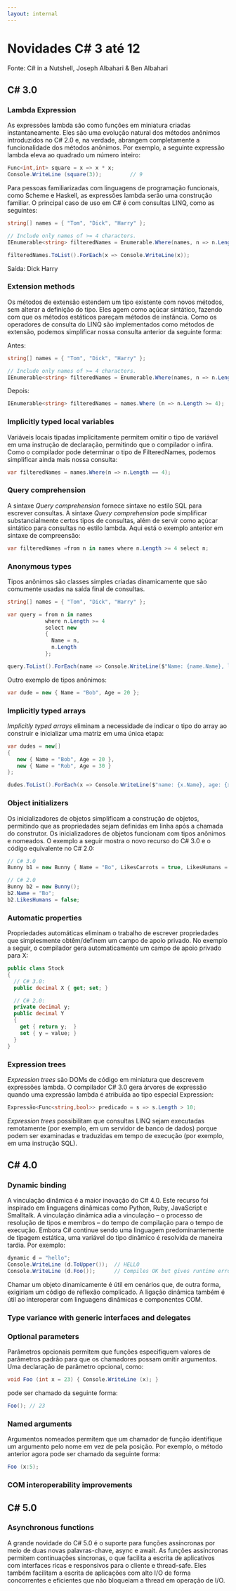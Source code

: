 ```yaml
---
layout: internal
---
```


# Novidades C# 3 até 12

Fonte: C# in a Nutshell, Joseph Albahari & Ben Albahari

## C# 3.0

### Lambda Expression

As expressões lambda são como funções em miniatura criadas instantaneamente. Eles são uma evolução natural dos métodos anônimos introduzidos no C# 2.0 e, na verdade, abrangem completamente a funcionalidade dos métodos anônimos. Por exemplo, a seguinte expressão lambda eleva ao quadrado um número inteiro:

```csharp
Func<int,int> square = x => x * x;
Console.WriteLine (square(3));         // 9
```

Para pessoas familiarizadas com linguagens de programação funcionais, como Scheme e Haskell, as expressões lambda serão uma construção familiar. O principal caso de uso em C# é com consultas LINQ, como as seguintes:

```csharp
string[] names = { "Tom", "Dick", "Harry" };

// Include only names of >= 4 characters.
IEnumerable<string> filteredNames = Enumerable.Where(names, n => n.Length >= 4);

filteredNames.ToList().ForEach(x => Console.WriteLine(x));
```

Saída: Dick Harry

### Extension methods

Os métodos de extensão estendem um tipo existente com novos métodos, sem alterar a definição do tipo. Eles agem como açúcar sintático, fazendo com que os métodos estáticos pareçam métodos de instância. Como os operadores de consulta do LINQ são implementados como métodos de extensão, podemos simplificar nossa consulta anterior da seguinte forma:

Antes:

```csharp
string[] names = { "Tom", "Dick", "Harry" };

// Include only names of >= 4 characters.
IEnumerable<string> filteredNames = Enumerable.Where(names, n => n.Length >= 4);
```

Depois:

```csharp
IEnumerable<string> filteredNames = names.Where (n => n.Length >= 4);
```

### Implicitly typed local variables

Variáveis locais tipadas implicitamente permitem omitir o tipo de variável em uma instrução de declaração, permitindo que o compilador o infira. Como o compilador pode determinar o tipo de FilteredNames, podemos simplificar ainda mais nossa consulta:

```csharp
var filteredNames = names.Where(n => n.Length == 4);
```

### Query comprehension

 A sintaxe *Query comprehension* fornece sintaxe no estilo SQL para escrever consultas. A sintaxe *Query comprehension* pode simplificar substancialmente certos tipos de consultas, além de servir como açúcar sintático para consultas no estilo lambda. Aqui está o exemplo anterior em sintaxe de compreensão:

```csharp
var filteredNames =from n in names where n.Length >= 4 select n;
```

### Anonymous types

Tipos anônimos são classes simples criadas dinamicamente que são comumente usadas na saída final de consultas.

```csharp
string[] names = { "Tom", "Dick", "Harry" };

var query = from n in names
            where n.Length >= 4
            select new
            {
              Name = n,
              n.Length
            };

query.ToList().ForEach(name => Console.WriteLine($"Name: {name.Name}, length: {name.Length}"));
```

Outro exemplo de tipos anônimos:

```csharp
var dude = new { Name = "Bob", Age = 20 };
```

### Implicitly typed arrays

*Implicitly typed arrays* eliminam a necessidade de indicar o tipo do array ao construir e inicializar uma matriz em uma única etapa:

```csharp
var dudes = new[]
{
   new { Name = "Bob", Age = 20 },
   new { Name = "Rob", Age = 30 }
};

dudes.ToList().ForEach(x => Console.WriteLine($"name: {x.Name}, age: {x.Age}"));
```

### Object initializers

Os inicializadores de objetos simplificam a construção de objetos, permitindo que as propriedades sejam definidas em linha após a chamada do construtor. Os inicializadores de objetos funcionam com tipos anônimos e nomeados. O exemplo a seguir mostra o novo recurso do C# 3.0 e o código equivalente no C# 2.0:

```csharp
// C# 3.0
Bunny b1 = new Bunny { Name = "Bo", LikesCarrots = true, LikesHumans = false };

// C# 2.0
Bunny b2 = new Bunny();
b2.Name = "Bo";
b2.LikesHumans = false;
```

### Automatic properties

Propriedades automáticas eliminam o trabalho de escrever propriedades que simplesmente obtêm/definem um campo de apoio privado. No exemplo a seguir, o compilador gera automaticamente um campo de apoio privado para X:

```csharp
public class Stock
{
  // C# 3.0:
  public decimal X { get; set; }

  // C# 2.0:
  private decimal y;
  public decimal Y
  {
    get { return y;  }
    set { y = value; }
  }
}
```

### Expression trees

*Expression trees* são DOMs de código em miniatura que descrevem expressões lambda. O compilador C# 3.0 gera árvores de expressão quando uma expressão lambda é atribuída ao tipo especial Expression<TDelegate>:

```csharp
Expressão<Func<string,bool>> predicado = s => s.Length > 10;
```

*Expression trees* possibilitam que consultas LINQ sejam executadas remotamente (por exemplo, em um servidor de banco de dados) porque podem ser examinadas e traduzidas em tempo de execução (por exemplo, em uma instrução SQL).

## C# 4.0

### Dynamic binding

A vinculação dinâmica é a maior inovação do C# 4.0. Este recurso foi inspirado em linguagens dinâmicas como Python, Ruby, JavaScript e Smalltalk. A vinculação dinâmica adia a vinculação – o processo de resolução de tipos e membros – do tempo de compilação para o tempo de execução. Embora C# continue sendo uma linguagem predominantemente de tipagem estática, uma variável do tipo dinâmico é resolvida de maneira tardia. Por exemplo:

```csharp
dynamic d = "hello";
Console.WriteLine (d.ToUpper());  // HELLO
Console.WriteLine (d.Foo());      // Compiles OK but gives runtime error
```

Chamar um objeto dinamicamente é útil em cenários que, de outra forma, exigiriam um código de reflexão complicado. A ligação dinâmica também é útil ao interoperar com linguagens dinâmicas e componentes COM.

### Type variance with generic interfaces and delegates

### Optional parameters

Parâmetros opcionais permitem que funções especifiquem valores de parâmetros padrão para que os chamadores possam omitir argumentos. Uma declaração de parâmetro opcional, como:

```csharp
void Foo (int x = 23) { Console.WriteLine (x); }
```

pode ser chamado da seguinte forma:

```csharp
Foo(); // 23
```

### Named arguments

Argumentos nomeados permitem que um chamador de função identifique um argumento pelo nome em vez de pela posição. Por exemplo, o método anterior agora pode ser chamado da seguinte forma:

```csharp
Foo (x:5);
```

### COM interoperability improvements

## C# 5.0

### Asynchronous functions

A grande novidade do C# 5.0 é o suporte para funções assíncronas por meio de duas novas palavras-chave, async e await. As funções assíncronas permitem continuações síncronas, o que facilita a escrita de aplicativos com interfaces ricas e responsivos para o cliente e thread-safe. Eles também facilitam a escrita de aplicações com alto I/O de forma concorrentes e eficientes que não bloqueiam a thread em operação de I/O.
